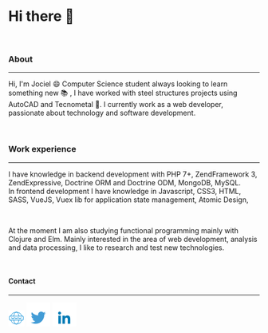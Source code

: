 # Hi there 👋

<br>

### About
___

Hi, I'm Jociel 😄 Computer Science student always looking to learn something new :books:	, I have worked with steel structures projects using AutoCAD and Tecnometal :triangular_ruler:. I currently work as a web developer, passionate about technology and software development.   

<br>

### Work experience
___

I have knowledge in backend development with PHP 7+, ZendFramework 3, ZendExpressive, Doctrine ORM and Doctrine ODM, MongoDB, MySQL.   
In frontend development I have knowledge in Javascript, CSS3, HTML, SASS, VueJS, Vuex lib for application state management, Atomic Design,

<br>

At the moment I am also studying functional programming mainly with Clojure and Elm. Mainly interested in the area of ​​web development, analysis and data processing, I like to research and test new technologies.

<br>

#### Contact
___

[![link to personal site](./icon-www.png)](https://jciel.github.io/)
[![link to Twitter](./icon-twitter.png)](https://twitter.com/MaisUmDevNoTT)
[![link to Linkedin](./icon-linkedin.png)](https://www.linkedin.com/in/jcielsouza/)

